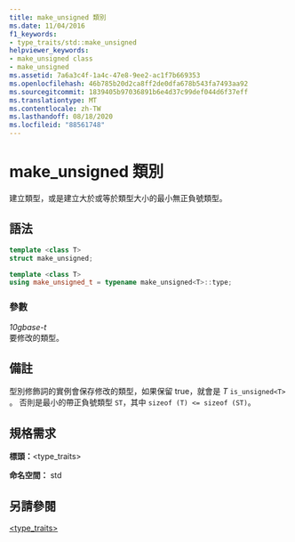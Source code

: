 ```yaml
---
title: make_unsigned 類別
ms.date: 11/04/2016
f1_keywords:
- type_traits/std::make_unsigned
helpviewer_keywords:
- make_unsigned class
- make_unsigned
ms.assetid: 7a6a3c4f-1a4c-47e8-9ee2-ac1f7b669353
ms.openlocfilehash: 46b785b20d2ca8ff2de0dfa678b543fa7493aa92
ms.sourcegitcommit: 1839405b97036891b6e4d37c99def044d6f37eff
ms.translationtype: MT
ms.contentlocale: zh-TW
ms.lasthandoff: 08/18/2020
ms.locfileid: "88561748"
---
```

# <a name="make_unsigned-class"></a>make_unsigned 類別

建立類型，或是建立大於或等於類型大小的最小無正負號類型。

## <a name="syntax"></a>語法

```cpp
template <class T>
struct make_unsigned;

template <class T>
using make_unsigned_t = typename make_unsigned<T>::type;
```

### <a name="parameters"></a>參數

*10gbase-t*\
要修改的類型。

## <a name="remarks"></a>備註

型別修飾詞的實例會保存修改的類型，如果保留 true，就會是 *T* `is_unsigned<T>` 。 否則是最小的帶正負號類型 `ST`，其中 `sizeof (T) <= sizeof (ST)`。

## <a name="requirements"></a>規格需求

**標頭：**\<type_traits>

**命名空間：** std

## <a name="see-also"></a>另請參閱

[<type_traits>](../standard-library/type-traits.md)
